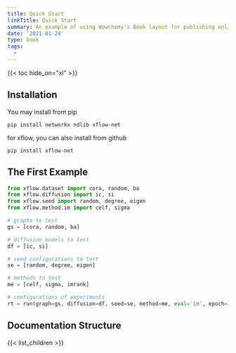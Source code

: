 ```yaml
---
title: Quick Start
linkTitle: Quick Start
summary: An example of using Wowchemy's Book layout for publishing online courses.
date: '2021-01-24'
type: book
tags:
  - 
---
```



{{< toc hide_on="xl" >}}

<!-- ## What you will learn in this page

- Installation 
- The first example -->
<!-- - {{<hl>}}Statistical concepts{{</hl>}} and how to apply them in practice
- Gain experience with the {{<hl>}}Scikit{{</hl>}}, including data visualization with {{<hl>}}Plotly{{</hl>}} and data wrangling with {{<hl>}}Pandas{{</hl>}} -->

## Installation
You may install from pip
```shell
pip install networkx ndlib xflow-net
```
for xflow, you can also install from github
```shell
pip install xflow-net
```


## The First Example


```python
from xflow.dataset import cora, random, ba
from xflow.diffusion import ic, si
from xflow.seed import random, degree, eigen
from xflow.method.im import celf, sigma

# graphs to test
gs = [cora, random, ba]

# diffusion models to test
df = [ic, si]

# seed configurations to test
se = [random, degree, eigen]

# methods to test
me = [celf, sigma, imrank]

# configurations of experiments
rt = run(graph=gs, diffusion=df, seed=se, method=me, eval='im', epoch=10, output=['animation', 'csv', 'fig'])
```

<!-- {{< figure src="featured.jpg" >}} -->

## Documentation Structure

{{< list_children >}}

<!-- ## Meet your instructor

{{< mention "admin" >}} -->

<!-- ## FAQs

{{< spoiler text="Are there prerequisites?" >}}
There are no prerequisites for the first course.
{{< /spoiler >}}

{{< spoiler text="How often do the courses run?" >}}
Continuously, at your own pace.
{{< /spoiler >}}

{{< cta cta_text="Begin the course" cta_link="python" >}} -->
